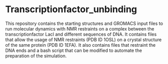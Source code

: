 # Transcriptionfactor_unbinding
This repository contains the starting structures and GROMACS input files to run molecular dynamics with NMR restraints on a complex between the transcriptionfactor LacI and different sequences of DNA.
It contains files that allow the usage of NMR restraints (PDB ID 1OSL) on a crystal structure of the same protein (PDB ID 1EFA). It also contains files that restraint the DNA ends and a bash script that can be modified to automate the preparation of the simulation.
